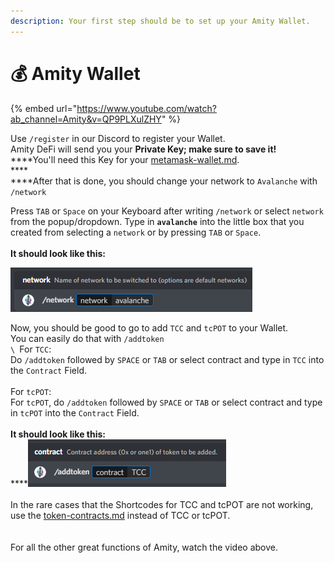 ```yaml
---
description: Your first step should be to set up your Amity Wallet.
---
```


# 💰 Amity Wallet

{% embed url="https://www.youtube.com/watch?ab_channel=Amity&v=QP9PLXulZHY" %}

Use `/register` in our Discord to register your Wallet.\
Amity DeFi will send you your **Private Key; make sure to save it!**\
****You'll need this Key for your [metamask-wallet.md](metamask-wallet.md "mention").\
****\
****After that is done, you should change your network to `Avalanche` with `/network`

Press `TAB` or `Space` on your Keyboard after writing `/network` or select `network` from the popup/dropdown. Type in **`avalanche`** into the little box that you created from selecting a `network` or by pressing `TAB` or `Space`.\
\
**It should look like this:**

![](<../.gitbook/assets/image (1).png>)

Now, you should be good to go to add `TCC` and `tcPOT` to your Wallet.\
You can easily do that with `/addtoken`\
``\
``For `TCC`: \
Do `/addtoken` followed by `SPACE` or `TAB` or select contract and type in `TCC` into the `Contract` Field.\
\
For `tcPOT`:\
For `tcPOT`, do `/addtoken` followed by `SPACE` or `TAB` or select contract and type in `tcPOT` into the `Contract` Field.\
\
**It should look like this:**\
****![](../.gitbook/assets/image.png) \
\
In the rare cases that the Shortcodes for TCC and tcPOT are not working, use the [token-contracts.md](../about-us/token-contracts.md "mention") instead of TCC or tcPOT.\
\
\
For all the other great functions of Amity, watch the video above.
